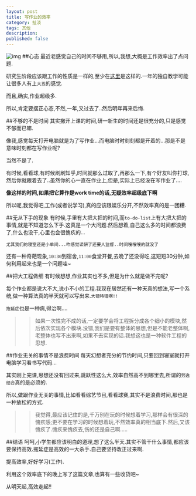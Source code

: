 ```yaml
---
layout: post
title: 写作业的效率
category: 扯淡
tags: 其他
description: 
published: false
---
```

![img](http://media-cache-ak0.pinimg.com/736x/f0/38/77/f03877c794e0ca466419a9d6dc0a61a7.jpg)
##心态
最近老感觉自己的时间不够用,所以,我想,大概是工作效率出了点问题.

研究生阶段应该跟工作的性质是一样的,至少在[这里](http://www.ucas.ac.cn/)是这样的.一年的独自教学可能让很多人有上`大五`的感觉.

而且,确实,作业超级多.

所以,肯定要摆正心态,不然,一年,又过去了..然后明年再来后悔.

##不够的不是时间
其实撇开上课的时间,研一新生的时间还是很充分的,只是感觉不够而已嘛.

像我,感觉每天打开电脑就是为了写作业...而电脑时时刻刻都是开着的...那是不是意味时刻都在写作业呢?

当然不是了.

有时候,看看球,有时候刷刷知乎,时间就那么过取了,再那么一下,有个好友叫你打球,然后你就跟着去了..虽然你的心一直在作业上,但是,实际上已经没在写作业了....

__像这样的时间,如果把它算作是work time的话,无疑效率超级底下啊__

所以呢,我觉得吧,工作(或者说学习),真的应该跟娱乐分开,不然效率真的是一团糟.

##无从下手的现象
有时候,手里有大把大把的时间,而`to-do-list`上有大把大把的事情,就是不知道怎么下手.这真是一个大问题.然后想着,自己这么多的时间都浪费了,什么也没干,心里也会很愧疚的...

`尤其我们的寝室还是小单间...咋感觉读研了还要人监督..时间嗖嗖嗖的就没了`

还有一种奇葩现象,`10:30`到宿舍,`11:00`食堂开餐,去晚了还没得吃,这短短30分钟,如何利用起来也是一个问题哇~

##把大工程做细
有时候想想,作业其实也不多,但是为什么就是做不完呢?

每个作业都是说大不大,说小不小的工程.我现在居然还有一种天真的想法,写一个系统,做一种算法真的半天就可以写出来.`大错特错啊!!`

`拖延症`也是一种病,得治啊....

>>如果一次性完不成的话,一定要学会将工程拆分成各个细小的模块,然后依次实现各个模块.没错,我们是要有整体的思想,但是不能老整体啊,老整体也写不出来啊,如果不去实现的话.我想这也是一种软件工程的思想.

##作业无关的事情不是浪费时间
每天幻想者充分的节约时间,只要回到寝室就打开电脑学习看书写代码...

其实刚上完课,思想还没有回过来,跳跃性这么大,效率自然高不到哪里去,所谓的`劳逸结合`真的是必须的.

所以,做跟作业无关的事情,比如看看综艺节目,看看球赛,其实不是浪费时间,那也是一种放松的方式.

>>我觉得,最应该记住的是,千万别在玩的时候想着学习,那样会有很深的愧疚感;更不要在学习的时候想着玩,不然效率真的相当底下.然后,又该愧疚了.愧疚来愧疚去,伤的还是自己啊.....

##结语
呵呵,小学生都应该明白的道理,想了这么半天.其实不管干什么事情,都应该要保持高效.拖延症是高效的一大杀手.自己要坚持改正过来啊.

提高效率,好好学习(工作).

利用这个效率底下的晚上写了这篇文章,也算有一些收货吧~

从明天起,高效走起!!